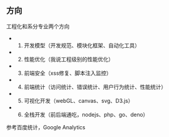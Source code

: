 ## 方向

工程化和系分专业两个方向

* 1. 开发模型（开发规范、模块化框架、自动化工具）

* 2. 性能优化（我说工程级别的性能优化）

* 3. 前端安全（xss修复、脚本注入监控）

* 4. 前端统计（访问统计、错误统计、用户行为统计、性能统计）

* 5. 可视化开发（webGL、canvas、svg、D3.js）

* 6. 全栈开发（前后端通吃，nodejs、php、go、deno）

参考百度统计，Google Analytics
